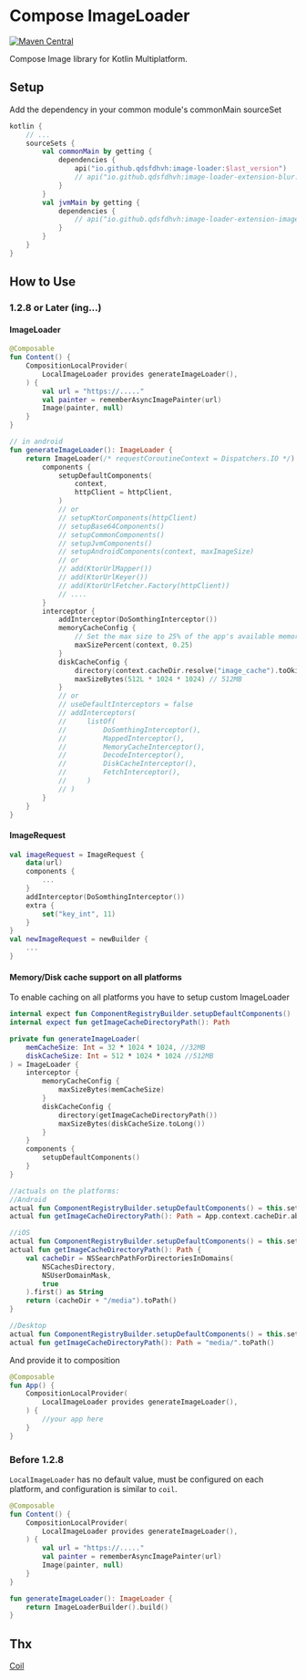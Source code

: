 # Compose ImageLoader
[![Maven Central](https://maven-badges.herokuapp.com/maven-central/io.github.qdsfdhvh/image-loader/badge.svg)](https://maven-badges.herokuapp.com/maven-central/io.github.qdsfdhvh/image-loader)

Compose Image library for Kotlin Multiplatform.

## Setup

Add the dependency in your common module's commonMain sourceSet

```kotlin
kotlin {
    // ...
    sourceSets {
        val commonMain by getting {
            dependencies {
                api("io.github.qdsfdhvh:image-loader:$last_version")
                // api("io.github.qdsfdhvh:image-loader-extension-blur:$last_version")
            }
        }
        val jvmMain by getting {
            dependencies {
                // api("io.github.qdsfdhvh:image-loader-extension-imageio:$last_version")
            }
        }
    }
}

```

## How to Use

### 1.2.8 or Later (ing...)

#### ImageLoader

```kotlin
@Composable
fun Content() {
    CompositionLocalProvider(
        LocalImageLoader provides generateImageLoader(),
    ) {
        val url = "https://....."
        val painter = rememberAsyncImagePainter(url)
        Image(painter, null)
    }
}

// in android
fun generateImageLoader(): ImageLoader {
    return ImageLoader(/* requestCoroutineContext = Dispatchers.IO */) {
        components {
            setupDefaultComponents(
                context,
                httpClient = httpClient,
            )
            // or
            // setupKtorComponents(httpClient)
            // setupBase64Components()
            // setupCommonComponents()
            // setupJvmComponents()
            // setupAndroidComponents(context, maxImageSize)
            // or
            // add(KtorUrlMapper())
            // add(KtorUrlKeyer())
            // add(KtorUrlFetcher.Factory(httpClient))
            // ....
        }
        interceptor {
            addInterceptor(DoSomthingInterceptor())
            memoryCacheConfig {
                // Set the max size to 25% of the app's available memory.
                maxSizePercent(context, 0.25)
            }
            diskCacheConfig {
                directory(context.cacheDir.resolve("image_cache").toOkioPath())
                maxSizeBytes(512L * 1024 * 1024) // 512MB
            }
            // or
            // useDefaultInterceptors = false
            // addInterceptors(
            //     listOf(
            //         DoSomthingInterceptor(),
            //         MappedInterceptor(),
            //         MemoryCacheInterceptor(),
            //         DecodeInterceptor(),
            //         DiskCacheInterceptor(),
            //         FetchInterceptor(),
            //     )
            // )
        }
    }
}
```

#### ImageRequest

```kotlin
val imageRequest = ImageRequest {
    data(url)
    components {
        ...
    }
    addInterceptor(DoSomthingInterceptor())
    extra {
        set("key_int", 11)
    }
}
val newImageRequest = newBuilder { 
    ...
}
```

#### Memory/Disk cache support on all platforms
To enable caching on all platforms you have to setup custom ImageLoader
```kotlin
internal expect fun ComponentRegistryBuilder.setupDefaultComponents()
internal expect fun getImageCacheDirectoryPath(): Path

private fun generateImageLoader(
    memCacheSize: Int = 32 * 1024 * 1024, //32MB
    diskCacheSize: Int = 512 * 1024 * 1024 //512MB
) = ImageLoader {
    interceptor {
        memoryCacheConfig {
            maxSizeBytes(memCacheSize)
        }
        diskCacheConfig {
            directory(getImageCacheDirectoryPath())
            maxSizeBytes(diskCacheSize.toLong())
        }
    }
    components {
        setupDefaultComponents()
    }
}

//actuals on the platforms:
//Android
actual fun ComponentRegistryBuilder.setupDefaultComponents() = this.setupDefaultComponents(App.context)
actual fun getImageCacheDirectoryPath(): Path = App.context.cacheDir.absolutePath.toPath()

//iOS
actual fun ComponentRegistryBuilder.setupDefaultComponents() = this.setupDefaultComponents()
actual fun getImageCacheDirectoryPath(): Path {
    val cacheDir = NSSearchPathForDirectoriesInDomains(
        NSCachesDirectory,
        NSUserDomainMask,
        true
    ).first() as String
    return (cacheDir + "/media").toPath()
}

//Desktop
actual fun ComponentRegistryBuilder.setupDefaultComponents() = this.setupDefaultComponents()
actual fun getImageCacheDirectoryPath(): Path = "media/".toPath()
```
And provide it to composition
```kotlin
@Composable
fun App() {
    CompositionLocalProvider(
        LocalImageLoader provides generateImageLoader(),
    ) {
        //your app here
    }
}
```

### Before 1.2.8

`LocalImageLoader` has no default value, must be configured on each platform, and configuration is similar to `coil`.

```kotlin
@Composable
fun Content() {
    CompositionLocalProvider(
        LocalImageLoader provides generateImageLoader(),
    ) {
        val url = "https://....."
        val painter = rememberAsyncImagePainter(url)
        Image(painter, null)
    }
}

fun generateImageLoader(): ImageLoader {
    return ImageLoaderBuilder().build()
}
```

## Thx

[Coil](https://github.com/coil-kt/coil)
